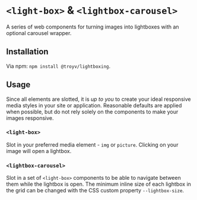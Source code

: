 # `<light-box>` & `<lightbox-carousel>`

A series of web components for turning images into lightboxes with an optional carousel wrapper.

## Installation

Via npm: `npm install @troyv/lightboxing`.

## Usage

Since all elements are slotted, it is _up to you_ to create your ideal responsive media styles in your site or application. Reasonable defaults are applied when possible, but do not rely solely on the components to make your images responsive.

### `<light-box>`

Slot in your preferred media element - `img` or `picture`. Clicking on your image will open a lightbox.

### `<lightbox-carousel>`

Slot in a set of `<light-box>` components to be able to navigate between them while the lightbox is open. The minimum inline size of each lightbox in the grid can be changed with the CSS custom property `--lightbox-size`.
